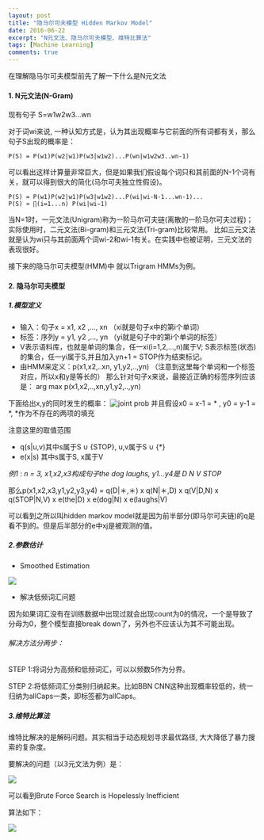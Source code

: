 ```yaml
---
layout: post
title: "隐马尔可夫模型 Hidden Markov Model"
date: 2016-06-22
excerpt: "N元文法、隐马尔可夫模型、维特比算法"
tags: [Machine Learning]
comments: true
---
```

在理解隐马尔可夫模型前先了解一下什么是N元文法
#### 1. N元文法(N-Gram)
现有句子 S=w1w2w3...wn

对于词wi来说, 一种认知方式是，认为其出现概率与它前面的所有词都有关，那么句子S出现的概率是：


    P(S) = P(w1)P(w2|w1)P(w3|w1w2)...P(wn|w1w2w3..wn-1)  
    
可以看出这样计算量非常巨大，但是如果我们假设每个词只和其前面的N-1个词有关，就可以得到很大的简化(马尔可夫独立性假设)。

    P(S) = P(w1)P(w2|w1)P(w3|w1w2)...P(wi|wi-N-1...wn-1)...
    P(S) ≈ ∏(i=1...n) P(wi|wi−1)
    
当N=1时，一元文法(Unigram)称为一阶马尔可夫链(离散的一阶马尔可夫过程)；实际使用时，二元文法(Bi-gram)和三元文法(Tri-gram)比较常用。
比如三元文法就是认为wi只与其前面两个词wi-2和wi-1有关。在实践中也被证明，三元文法的表现很好。
    
接下来的隐马尔可夫模型(HMM)中 就以Trigram HMMs为例。


#### 2. 隐马尔可夫模型
##### 1.模型定义
* 输入：句子x = x1, x2 ,..., xn   （xi就是句子x中的第i个单词）
* 标签：序列y = y1, y2 ,..., yn   （yi就是句子中的第i个单词的标签）
* V表示语料库，也就是单词的集合，任一xi(i=1,2,...,n)属于V; S表示标签(状态)的集合，任一yi属于S,并且加入yn+1 = STOP作为结束标记。
* 由HMM来定义：p(x1,x2,..xn, y1,y2,..,yn) （注意到这里每个单词和一个标签对应，所以x和y是等长的）
那么针对句子x来说，最接近正确的标签序列应该是：   arg max p(x1,x2,..,xn,y1,y2,..,yn)

下面给出x,y的同时发生的概率：
![joint prob](https://raw.githubusercontent.com/Bugix-ZY/Bugix-ZY.github.io/master/images/postImages/Screen%20Shot%202016-06-22%20at%2016.22.19.png)
并且假设x0 = x-1 = * , y0 = y-1 = *, *作为不存在的两项的填充

注意这里的取值范围
*   q(s|u,v)其中s属于S ∪ {STOP},  u,v属于S ∪ {*}
*   e(x|s) 其中s属于S, x属于V

_例1_ : _n = 3, x1,x2,x3构成句子the dog laughs,  y1...y4是 D N V STOP_

那么p(x1,x2,x3,y1,y2,y3,y4) = q(D|＊,＊) x q(N|＊,D) x q(V|D,N) x q(STOP|N,V) x e(the|D) x e(dog|N) x e(laughs|V)

可以看到之所以叫hidden markov model就是因为前半部分(即马尔可夫链)的q是看不到的。但是后半部分的e中xj是被观测的值。


##### 2.参数估计
* Smoothed Estimation

![](https://raw.githubusercontent.com/Bugix-ZY/Bugix-ZY.github.io/master/images/postImages/smoothedEsti.png)

* 解决低频词汇问题

因为如果词汇没有在训练数据中出现过就会出现count为0的情况，一个是导致了分母为0，整个模型直接break down了，另外也不应该认为其不可能出现。

###### 解决方法分两步：

STEP 1:将词分为高频和低频词汇，可以以频数5作为分界。

STEP 2:将低频词汇分类别归纳起来。比如BBN CNN这种出现概率较低的，统一归纳为allCaps一类，即标签都为allCaps。

##### 3.维特比算法

维特比解决的是解码问题。其实相当于动态规划寻求最优路径, 大大降低了暴力搜索的复杂度。

要解决的问题（以3元文法为例）是：

![](https://github.com/Bugix-ZY/Bugix-ZY.github.io/blob/master/images/postImages/viterbi-problem.png?raw=true)

可以看到Brute Force Search is Hopelessly Inefficient

算法如下：

![](https://github.com/Bugix-ZY/Bugix-ZY.github.io/blob/master/images/postImages/viterbi.png?raw=true)

